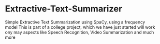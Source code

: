 # Extractive-Text-Summarizer
Simple Extractive Text Summarization using SpaCy, using a frequency model
This is part of a college project, which we have just started will work ony may aspects like Speech Recognition, Video Summarization and much more
